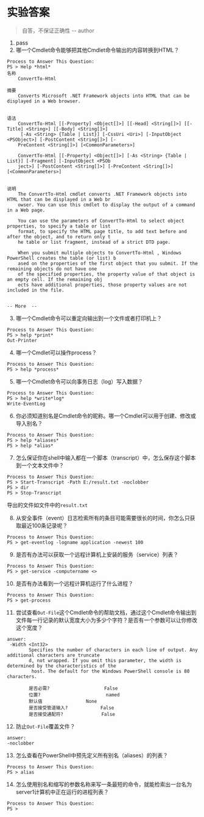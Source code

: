 # 实验答案
> 自答，不保证正确性 -- author

1. pass
2. 哪一个Cmdlet命令能够把其他Cmdlet命令输出的内容转换到HTML？
```
Process to Answer This Question:
PS > Help *html*
名称
    ConvertTo-Html

摘要
    Converts Microsoft .NET Framework objects into HTML that can be displayed in a Web browser.


语法
    ConvertTo-Html [[-Property] <Object[]>] [[-Head] <String[]>] [[-Title] <String>] [[-Body] <String[]>]
     [-As <String> {Table | List}] [-CssUri <Uri>] [-InputObject <PSObject>] [-PostContent <String[]>] [-
    PreContent <String[]>] [<CommonParameters>]

    ConvertTo-Html [[-Property] <Object[]>] [-As <String> {Table | List}] [-Fragment] [-InputObject <PSOb
    ject>] [-PostContent <String[]>] [-PreContent <String[]>] [<CommonParameters>]


说明
    The ConvertTo-Html cmdlet converts .NET Framework objects into HTML that can be displayed in a Web br
    owser. You can use this cmdlet to display the output of a command in a Web page.

    You can use the parameters of ConvertTo-Html to select object properties, to specify a table or list
    format, to specify the HTML page title, to add text before and after the object, and to return only t
    he table or list fragment, instead of a strict DTD page.

    When you submit multiple objects to ConvertTo-Html , Windows PowerShell creates the table (or list) b
    ased on the properties of the first object that you submit. If the remaining objects do not have one
    of the specified properties, the property value of that object is an empty cell. If the remaining obj
    ects have additional properties, those property values are not included in the file.


-- More  --
```
3. 哪一个Cmdlet命令可以重定向输出到一个文件或者打印机上？
```
Process to Answer This Question:
PS > help *print*
Out-Printer
```
4. 哪一个Cmdlet可以操作process？
```
Process to Answer This Question:
PS > help *process*
```
5. 哪一个Cmdlet命令可以向事务日志（log）写入数据？
```
Process to Answer This Question:
PS > help *write*log*
Write-EventLog
```
6. 你必须知道别名是Cmdlet命令的昵称。哪一个Cmdlet可以用于创建、修改或导入别名？
```
Process to Answer This Question:
PS > help *aliases*
PS > help *alias*
```
7. 怎么保证你在shell中输入都在一个脚本（transcript）中，怎么保存这个脚本到一个文本文件中？
```
Process to Answer This Question:
PS > Start-Transcript -Path E:/result.txt -noclobber
PS > dir
PS > Stop-Transcript
```
导出的文件如文件中的`result.txt`

8. 从安全事件（event）日志检索所有的条目可能需要很长的时间，你怎么只获取最近100条记录呢？
```
Process to Answer This Question:
PS > get-eventlog -logname application -newest 100
```
9. 是否有办法可以获取一个远程计算机上安装的服务（service）列表？
```
Process to Answer This Question:
PS > get-service -computername <>
```
10. 是否有办法看到一个远程计算机运行了什么进程？
```
Process to Answer This Question:
PS > get-process
```
11. 尝试查看`Out-File`这个Cmdlet命令的帮助文档，通过这个Cmdlet命令输出到文件每一行记录的默认宽度大小为多少个字符？是否有一个参数可以让你修改这个宽度？
```
answer:
 -Width <Int32>
        Specifies the number of characters in each line of output. Any additional characters are truncate
        d, not wrapped. If you omit this parameter, the width is determined by the characteristics of the
         host. The default for the Windows PowerShell console is 80 characters.

        是否必需?                    False
        位置?                        named
        默认值                None
        是否接受管道输入?            False
        是否接受通配符?              False
 ```
 12. 防止`Out-File`覆盖文件？
 ```
 answer:
 -noclobber
 ```
 13. 怎么查看在PowerShell中预先定义所有别名（aliases）的列表？
 ```
Process to Answer This Question:
PS > alias
```
14. 怎么使用别名和缩写的参数名称来写一条最短的命令，就能检索出一台名为server1计算机中正在运行的进程列表？
```
Process to Answer This Question:
PS >
```

